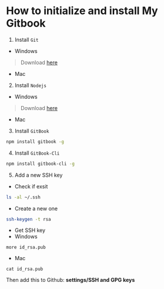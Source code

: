 # How to initialize and install My Gitbook

1. Install `Git`
* Windows
> Download [here](https://git-scm.com/download/win)
* Mac
2. Install `Nodejs`
* Windows
> Download [here](https://nodejs.org/en/download/)
* Mac
3. Install `GitBook`
```bash
npm install gitbook -g
```
4. Install `GitBook-Cli`
```bash
npm install gitbook-cli -g
```
5. Add a new SSH key
* Check if exsit
```bash
ls -al ~/.ssh
```
* Create a new one
```bash
ssh-keygen -t rsa
```
* Get SSH key
* Windows
```
more id_rsa.pub
```
* Mac
```
cat id_rsa.pub
```
Then add this to Github: **settings/SSH and GPG keys**
    
